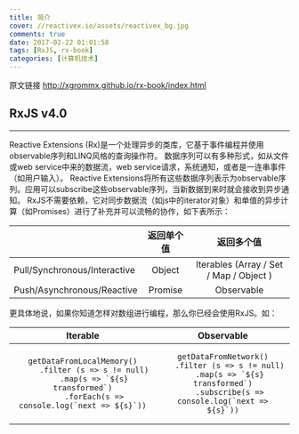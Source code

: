```yaml
---
title: 简介
cover: //reactivex.io/assets/reactivex_bg.jpg
comments: true
date: 2017-02-22 01:01:58
tags: [RxJS, rx-book]
categories: [计算机技术]
---
```

原文链接 http://xgrommx.github.io/rx-book/index.html
<!-- more --> 
## RxJS v4.0

---

Reactive Extensions (Rx)是一个处理异步的类库，它基于事件编程并使用observable序列和LINQ风格的查询操作符。
数据序列可以有多种形式，如从文件或web service中来的数据流，web service请求，系统通知，或者是一连串事件（如用户输入）。
Reactive Extensions将所有这些数据序列表示为observable序列。应用可以subscribe这些observable序列，当新数据到来时就会接收到异步通知。
RxJS不需要依赖，它对同步数据流（如js中的iterator对象）和单值的异步计算（如Promises）进行了补充并可以流畅的协作，如下表所示：

|                                  |           返回单个值           |           返回多个值                     |
| -------------------------------- |:----------------------------:|:--------------------------------------:|
| Pull/Synchronous/Interactive     |           Object             | Iterables (Array / Set / Map / Object )|
| Push/Asynchronous/Reactive       |           Promise            | Observable                             |

更具体地说，如果你知道怎样对数组进行编程，那么你已经会使用RxJS。如：

<table><thead><tr><th style="text-align:center">Iterable</th><th style="text-align:center">Observable</th></tr></thead><tbody><tr><td style="text-align:center"><pre class="hljs javascript"><code>getDataFromLocalMemory()
     .filter (s => s != null)
     .map(s => `${s} transformed`)
     .forEach(s => console.log(`next => ${s}`))</code></pre>
</td><td style="text-align:center"><pre class="hljs javascript"><code>getDataFromNetwork()
   .filter (s => s != null)
   .map(s => `${s} transformed`)
   .subscribe(s => console.log(`next => ${s}`))</code></pre>
</td></tr></tbody></table>
